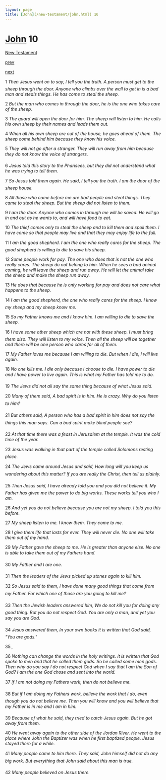 ```yaml
---
layout: page
title: [John](/new-testament/john.html) 10
---
```


# [John](/new-testament/john.html) 10

[New Testament](/new-testament.html)


[prev](/new-testament/john/john-9.html)


[next](/new-testament/john/john-11.html)

1 _Then Jesus went on to say, I tell you the truth. A person must get to the sheep through the door. Anyone who climbs over the wall to get in is a bad man and steals things. He has come to steal the sheep._

2 _But the man who comes in through the door, he is the one who takes care of the sheep._

3 _The guard will open the door for him. The sheep will listen to him. He calls his own sheep by their names and leads them out._

4 _When all his own sheep are out of the house, he goes ahead of them. The sheep come behind him because they know his voice._

5 _They will not go after a stranger. They will run away from him because they do not know the voice of strangers._

6 _Jesus told this story to the Pharisees, but they did not understand what he was trying to tell them._

7 _So Jesus told them again. He said, I tell you the truth. I am the door of the sheep house._

8 _All those who came before me are bad people and steal things. They came to steal the sheep. But the sheep did not listen to them._

9 _I am the door. Anyone who comes in through me will be saved. He will go in and out as he wants to, and will have food to eat._

10 _The thief comes only to steal the sheep and to kill them and spoil them. I have come so that people may live and that they may enjoy life to the full._

11 _I am the good shepherd. I am the one who really cares for the sheep. The good shepherd is willing to die to save his sheep._

12 _Some people work for pay. The one who does that is not the one who really cares. The sheep do not belong to him. When he sees a bad animal coming, he will leave the sheep and run away. He will let the animal take the sheep and make the sheep run away._

13 _He does that because he is only working for pay and does not care what happens to the sheep._

14 _I am the good shepherd, the one who really cares for the sheep. I know my sheep and my sheep know me._

15 _So my Father knows me and I know him. I am willing to die to save the sheep._

16 _I have some other sheep which are not with these sheep. I must bring them also. They will listen to my voice. Then all the sheep will be together and there will be one person who cares for all of them._

17 _My Father loves me because I am willing to die. But when I die, I will live again._

18 _No one kills me. I die only because I choose to die. I have power to die and I have power to live again. This is what my Father has told me to do._

19 _The Jews did not all say the same thing because of what Jesus said._

20 _Many of them said, A bad spirit is in him. He is crazy. Why do you listen to him?_

21 _But others said, A person who has a bad spirit in him does not say the things this man says. Can a bad spirit make blind people see?_

22 _At that time there was a feast in Jerusalem at the temple. It was the cold time of the year._

23 _Jesus was walking in that part of the temple called Solomons resting place._

24 _The Jews came around Jesus and said, How long will you keep us wondering about this matter? If you are really the Christ, then tell us plainly._

25 _Then Jesus said, I have already told you and you did not believe it. My Father has given me the power to do big works. These works tell you who I am._

26 _And yet you do not believe because you are not my sheep. I told you this before._

27 _My sheep listen to me. I know them. They come to me._

28 _I give them life that lasts for ever. They will never die. No one will take them out of my hand._

29 _My Father gave the sheep to me. He is greater than anyone else. No one is able to take them out of my Fathers hand._

30 _My Father and I are one._

31 _Then the leaders of the Jews picked up stones again to kill him._

32 _So Jesus said to them, I have done many good things that come from my Father. For which one of those are you going to kill me?_

33 _Then the Jewish leaders answered him, We do not kill you for doing any good thing. But you do not respect God. You are only a man, and yet you say you are God._

34 _Jesus answered them, In your own books it is written that God said, "You are gods."_

35 _,_

36 _Nothing can change the words in the holy writings. It is written that God spoke to men and that he called them gods. So he called some men gods. Then why do you say I do not respect God when I say that I am the Son of God? I am the one God chose and sent into the world._

37 _If I am not doing my Fathers work, then do not believe me._

38 _But if I am doing my Fathers work, believe the work that I do, even though you do not believe me. Then you will know and you will believe that my Father is in me and I am in him._

39 _Because of what he said, they tried to catch Jesus again. But he got away from them._

40 _He went away again to the other side of the Jordan River. He went to the place where John the Baptizer was when he first baptized people. Jesus stayed there for a while._

41 _Many people came to him there. They said, John himself did not do any big work. But everything that John said about this man is true._

42 _Many people believed on Jesus there._


